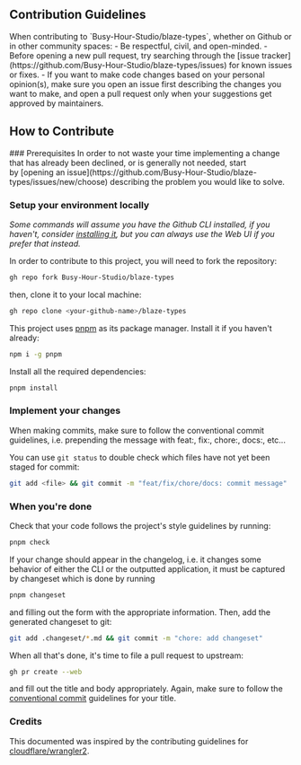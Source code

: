<h2 id="table">Contribution Guidelines</h2>
When contributing to `Busy-Hour-Studio/blaze-types`, whether on Github or in other community spaces:
- Be respectful, civil, and open-minded.
- Before opening a new pull request, try searching through the [issue tracker](https://github.com/Busy-Hour-Studio/blaze-types/issues) for known issues or fixes.
- If you want to make code changes based on your personal opinion(s), make sure you open an issue first describing the changes you want to make, and open a pull request only when your suggestions get approved by maintainers.

<h2 id="contribute">How to Contribute</h2>
### Prerequisites
In order to not waste your time implementing a change that has already been declined, or is generally not needed, start by [opening an issue](https://github.com/Busy-Hour-Studio/blaze-types/issues/new/choose) describing the problem you would like to solve.

### Setup your environment locally

_Some commands will assume you have the Github CLI installed, if you haven't, consider [installing it](https://github.com/cli/cli#installation), but you can always use the Web UI if you prefer that instead._

In order to contribute to this project, you will need to fork the repository:

```bash
gh repo fork Busy-Hour-Studio/blaze-types
```

then, clone it to your local machine:

```bash
gh repo clone <your-github-name>/blaze-types
```

This project uses [pnpm](https://pnpm.io/) as its package manager. Install it if you haven't already:

```bash
npm i -g pnpm
```

Install all the required dependencies:

```bash
pnpm install
```

### Implement your changes

When making commits, make sure to follow the conventional commit guidelines, i.e. prepending the message with feat:, fix:, chore:, docs:, etc...

You can use `git status` to double check which files have not yet been staged for commit:

```bash
git add <file> && git commit -m "feat/fix/chore/docs: commit message"
```

### When you're done

Check that your code follows the project's style guidelines by running:

```bash
pnpm check
```

If your change should appear in the changelog, i.e. it changes some behavior of either the CLI or the outputted application, it must be captured by changeset which is done by running

```bash
pnpm changeset
```

and filling out the form with the appropriate information. Then, add the generated changeset to git:

```bash
git add .changeset/*.md && git commit -m "chore: add changeset"
```

When all that's done, it's time to file a pull request to upstream:

```bash
gh pr create --web
```

and fill out the title and body appropriately. Again, make sure to follow the [conventional commit](https://www.conventionalcommits.org/en/v1.0.0/) guidelines for your title.

### Credits

This documented was inspired by the contributing guidelines for [cloudflare/wrangler2](https://github.com/cloudflare/wrangler2/blob/main/CONTRIBUTING.md).
